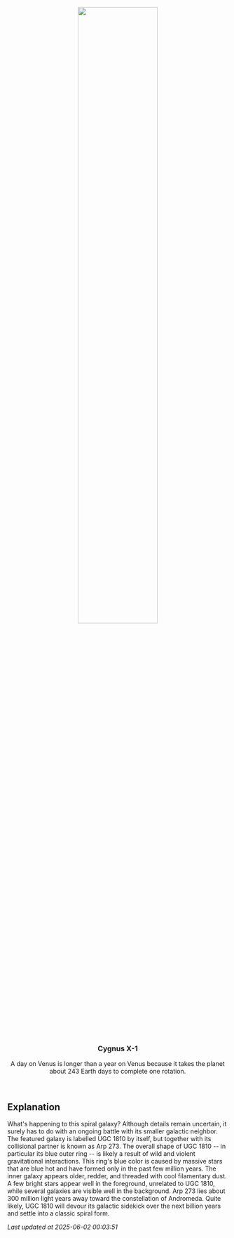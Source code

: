 <p align='center'>
    <img src='https://apod.nasa.gov/apod/image/2506/Arp273Main_HubblePestana_1080.jpg' width='60%' />
    <h3 align="center">Cygnus X-1</h3>
    <p align="center">A day on Venus is longer than a year on Venus because it takes the planet about 243 Earth days to complete one rotation.</p>
</p>
<br/>

Explanation
--
What's happening to this spiral galaxy? Although details remain uncertain, it surely has to do with an ongoing battle with its smaller galactic neighbor. The featured galaxy is labelled UGC 1810 by itself, but together with its collisional partner is known as Arp 273. The overall shape of UGC 1810 -- in particular its blue outer ring -- is likely a result of wild and violent gravitational interactions. This ring's blue color is caused by massive stars that are blue hot and have formed only in the past few million years.  The inner galaxy appears older, redder, and threaded with cool filamentary dust.  A few bright stars appear well in the foreground, unrelated to UGC 1810, while several galaxies are visible well in the background.  Arp 273 lies about 300 million light years away toward the constellation of Andromeda.  Quite likely, UGC 1810 will devour its galactic sidekick over the next billion years and settle into a classic spiral form.


*Last updated at 2025-06-02 00:03:51*
